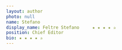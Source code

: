 ```yaml
---
layout: author
photo: null
name: Stefano
display_name: Feltre Stefano     ★ ★ ★ ★ ✰
position: Chief Editor
bio: ★ ★ ★ ★ ✰
---
```

